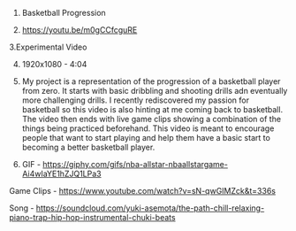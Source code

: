1. Basketball Progression

2. https://youtu.be/m0gCCfcguRE

3.Experimental Video

4. 1920x1080 - 4:04

5. My project is a representation of the progression of a basketball player from zero. It starts with basic dribbling
and shooting drills adn eventually more challenging drills. I recently rediscovered my passion for basketball so this video
is also hinting at me coming back to basketball. The video then ends with live game clips showing a combination of the things
being practiced beforehand. This video is meant to encourage people that want to start playing and help them have a basic 
start to becoming a better basketball player. 

6. GIF - https://giphy.com/gifs/nba-allstar-nbaallstargame-Ai4wIaYE1hZJQ1LPa3

Game Clips - https://www.youtube.com/watch?v=sN-qwGIMZck&t=336s

Song - https://soundcloud.com/yuki-asemota/the-path-chill-relaxing-piano-trap-hip-hop-instrumental-chuki-beats
